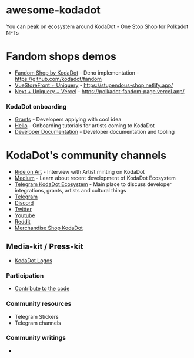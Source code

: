 # awesome-kodadot
You can peak on ecosystem around KodaDot - One Stop Shop for Polkadot NFTs

# Fandom shops demos
- [Fandom Shop by KodaDot](https://fandom.kodadot.art) - Deno implementation - https://github.com/kodadot/fandom
- [VueStoreFront + Uniquery](https://github.com/roiLeo/bsx-shop) - https://stupendous-shop.netlify.app/
- [Next + Uniquery + Vercel](https://polkadot-fandom-page.vercel.app/) - https://polkadot-fandom-page.vercel.app/

### KodaDot onboarding
- [Grants](https://github.com/kodadot/grants) - Developers applying with cool idea
- [Hello](https://hello.kodadot.xyz) - Onboarding tutorials for artists coming to KodaDot
- [Developer Documentation](https://docs.kodadot.xyz) - Developer documentation and tooling

# KodaDot's community channels

- [Ride on Art](https://kodadot.substack.com/) - Interview with Artist minting on KodaDot
- [Medium](https://blog.kodadot.xyz) - Learn about recent development of KodaDot Ecosystem
- [Telegram KodaDot Ecosystem](https://t.me/kodadot_eco) - Main place to discuss developer integrations, grants, artists and cultural things
- [Telegram](https://t.me/kodadot)
- [Discord](https://discord.gg/u6ymnbz4PR)
- [Twitter](https://twitter.com/KodaDot)
- [Youtube](https://www.youtube.com/channel/UCEULduld5NrqOL49k1KVjoA/)
- [Reddit](https://www.reddit.com/r/KodaDot/)
- [Merchandise Shop KodaDot](https://shop.kodadot.xyz)

## Media-kit / Press-kit
- [KodaDot Logos](https://github.com/kodadot/kodadot-presskit)

### Participation

- [Contribute to the code](https://github.com/kodadot/nft-gallery/blob/main/CONTRIBUTING.md)

### Community resources

- Telegram Stickers
- Telegram channels 

### Community writings

- 
